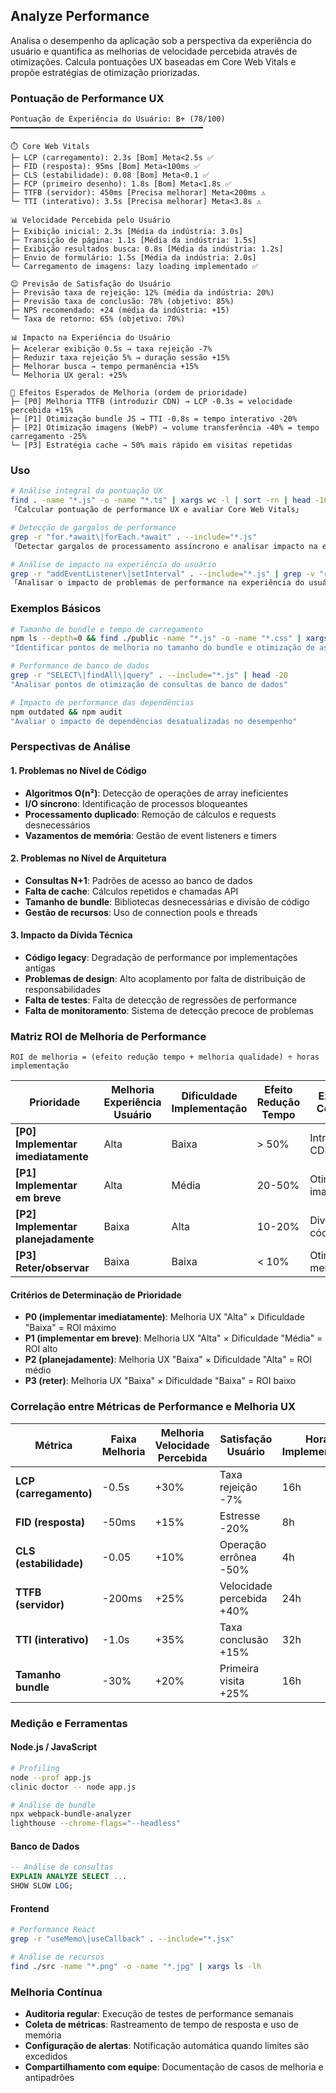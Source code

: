 ## Analyze Performance

Analisa o desempenho da aplicação sob a perspectiva da experiência do usuário e quantifica as melhorias de velocidade percebida através de otimizações. Calcula pontuações UX baseadas em Core Web Vitals e propõe estratégias de otimização priorizadas.

### Pontuação de Performance UX

```
Pontuação de Experiência do Usuário: B+ (78/100)
━━━━━━━━━━━━━━━━━━━━━━━━━━━━━━━━━━━━━━━━━━━

⏱️ Core Web Vitals
├─ LCP (carregamento): 2.3s [Bom] Meta<2.5s ✅
├─ FID (resposta): 95ms [Bom] Meta<100ms ✅
├─ CLS (estabilidade): 0.08 [Bom] Meta<0.1 ✅
├─ FCP (primeiro desenho): 1.8s [Bom] Meta<1.8s ✅
├─ TTFB (servidor): 450ms [Precisa melhorar] Meta<200ms ⚠️
└─ TTI (interativo): 3.5s [Precisa melhorar] Meta<3.8s ⚠️

📊 Velocidade Percebida pelo Usuário
├─ Exibição inicial: 2.3s [Média da indústria: 3.0s]
├─ Transição de página: 1.1s [Média da indústria: 1.5s]
├─ Exibição resultados busca: 0.8s [Média da indústria: 1.2s]
├─ Envio de formulário: 1.5s [Média da indústria: 2.0s]
└─ Carregamento de imagens: lazy loading implementado ✅

😊 Previsão de Satisfação do Usuário
├─ Previsão taxa de rejeição: 12% (média da indústria: 20%)
├─ Previsão taxa de conclusão: 78% (objetivo: 85%)
├─ NPS recomendado: +24 (média da indústria: +15)
└─ Taxa de retorno: 65% (objetivo: 70%)

📊 Impacto na Experiência do Usuário
├─ Acelerar exibição 0.5s → taxa rejeição -7%
├─ Reduzir taxa rejeição 5% → duração sessão +15%
├─ Melhorar busca → tempo permanência +15%
└─ Melhoria UX geral: +25%

🎯 Efeitos Esperados de Melhoria (ordem de prioridade)
├─ [P0] Melhoria TTFB (introduzir CDN) → LCP -0.3s = velocidade percebida +15%
├─ [P1] Otimização bundle JS → TTI -0.8s = tempo interativo -20%
├─ [P2] Otimização imagens (WebP) → volume transferência -40% = tempo carregamento -25%
└─ [P3] Estratégia cache → 50% mais rápido em visitas repetidas
```

### Uso

```bash
# Análise integral da pontuação UX
find . -name "*.js" -o -name "*.ts" | xargs wc -l | sort -rn | head -10
「Calcular pontuação de performance UX e avaliar Core Web Vitals」

# Detecção de gargalos de performance
grep -r "for.*await\|forEach.*await" . --include="*.js"
「Detectar gargalos de processamento assíncrono e analisar impacto na experiência do usuário」

# Análise de impacto na experiência do usuário
grep -r "addEventListener\|setInterval" . --include="*.js" | grep -v "removeEventListener\|clearInterval"
「Analisar o impacto de problemas de performance na experiência do usuário」
```

### Exemplos Básicos

```bash
# Tamanho de bundle e tempo de carregamento
npm ls --depth=0 && find ./public -name "*.js" -o -name "*.css" | xargs ls -lh
"Identificar pontos de melhoria no tamanho do bundle e otimização de assets"

# Performance de banco de dados
grep -r "SELECT\|findAll\|query" . --include="*.js" | head -20
"Analisar pontos de otimização de consultas de banco de dados"

# Impacto de performance das dependências
npm outdated && npm audit
"Avaliar o impacto de dependências desatualizadas no desempenho"
```

### Perspectivas de Análise

#### 1. Problemas no Nível de Código

- **Algoritmos O(n²)**: Detecção de operações de array ineficientes
- **I/O síncrono**: Identificação de processos bloqueantes
- **Processamento duplicado**: Remoção de cálculos e requests desnecessários
- **Vazamentos de memória**: Gestão de event listeners e timers

#### 2. Problemas no Nível de Arquitetura

- **Consultas N+1**: Padrões de acesso ao banco de dados
- **Falta de cache**: Cálculos repetidos e chamadas API
- **Tamanho de bundle**: Bibliotecas desnecessárias e divisão de código
- **Gestão de recursos**: Uso de connection pools e threads

#### 3. Impacto da Dívida Técnica

- **Código legacy**: Degradação de performance por implementações antigas
- **Problemas de design**: Alto acoplamento por falta de distribuição de responsabilidades
- **Falta de testes**: Falta de detecção de regressões de performance
- **Falta de monitoramento**: Sistema de detecção precoce de problemas

### Matriz ROI de Melhoria de Performance

```
ROI de melhoria = (efeito redução tempo + melhoria qualidade) ÷ horas implementação
```

| Prioridade | Melhoria Experiência Usuário | Dificuldade Implementação | Efeito Redução Tempo | Exemplo Concreto | Horas | Efeito |
|------------|------------------------------|---------------------------|----------------------|------------------|--------|--------|
| **[P0] Implementar imediatamente** | Alta | Baixa | > 50% | Introduzir CDN | 8h | Resposta -60% |
| **[P1] Implementar em breve** | Alta | Média | 20-50% | Otimizar imagens | 16h | Carregamento -30% |
| **[P2] Implementar planejadamente** | Baixa | Alta | 10-20% | Divisão código | 40h | Inicial -15% |
| **[P3] Reter/observar** | Baixa | Baixa | < 10% | Otimizações menores | 20h | Parcial -5% |

#### Critérios de Determinação de Prioridade

- **P0 (implementar imediatamente)**: Melhoria UX "Alta" × Dificuldade "Baixa" = ROI máximo
- **P1 (implementar em breve)**: Melhoria UX "Alta" × Dificuldade "Média" = ROI alto
- **P2 (planejadamente)**: Melhoria UX "Baixa" × Dificuldade "Alta" = ROI médio
- **P3 (reter)**: Melhoria UX "Baixa" × Dificuldade "Baixa" = ROI baixo

### Correlação entre Métricas de Performance e Melhoria UX

| Métrica | Faixa Melhoria | Melhoria Velocidade Percebida | Satisfação Usuário | Horas Implementação |
|---------|----------------|-------------------------------|-------------------|---------------------|
| **LCP (carregamento)** | -0.5s | +30% | Taxa rejeição -7% | 16h |
| **FID (resposta)** | -50ms | +15% | Estresse -20% | 8h |
| **CLS (estabilidade)** | -0.05 | +10% | Operação errônea -50% | 4h |
| **TTFB (servidor)** | -200ms | +25% | Velocidade percebida +40% | 24h |
| **TTI (interativo)** | -1.0s | +35% | Taxa conclusão +15% | 32h |
| **Tamanho bundle** | -30% | +20% | Primeira visita +25% | 16h |

### Medição e Ferramentas

#### Node.js / JavaScript

```bash
# Profiling
node --prof app.js
clinic doctor -- node app.js

# Análise de bundle
npx webpack-bundle-analyzer
lighthouse --chrome-flags="--headless"
```

#### Banco de Dados

```sql
-- Análise de consultas
EXPLAIN ANALYZE SELECT ...
SHOW SLOW LOG;
```

#### Frontend

```bash
# Performance React
grep -r "useMemo\|useCallback" . --include="*.jsx"

# Análise de recursos
find ./src -name "*.png" -o -name "*.jpg" | xargs ls -lh
```

### Melhoria Contínua

- **Auditoria regular**: Execução de testes de performance semanais
- **Coleta de métricas**: Rastreamento de tempo de resposta e uso de memória
- **Configuração de alertas**: Notificação automática quando limites são excedidos
- **Compartilhamento com equipe**: Documentação de casos de melhoria e antipadrões